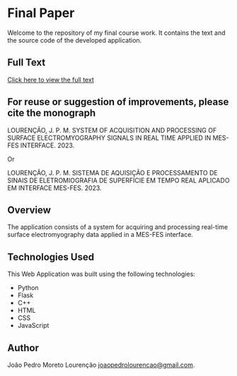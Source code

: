 # Final Paper

Welcome to the repository of my final course work. It contains the text and the source code of the developed application.

## Full Text

[Click here to view the full text]([TCC-MES-FES/TCC_Joao_Pedro](https://github.com/Joao-Pedro-ML/TCC-MES-FES/blob/main/TCC_JoaoPedro.pdf))

## For reuse or suggestion of improvements, please cite the monograph
LOURENÇÃO, J. P. M. SYSTEM OF ACQUISITION AND PROCESSING OF SURFACE ELECTROMYOGRAPHY SIGNALS IN REAL TIME APPLIED IN MES-FES INTERFACE. 2023.

Or

LOURENÇÃO, J. P. M. SISTEMA DE AQUISIÇÃO E PROCESSAMENTO DE SINAIS DE ELETROMIOGRAFIA DE SUPERFÍCIE EM TEMPO REAL APLICADO EM INTERFACE MES-FES. 2023.

## Overview

The application consists of a system for acquiring and processing real-time surface electromyography data applied in a MES-FES interface.

## Technologies Used

This Web Application was built using the following technologies:

- Python
- Flask
- C++
- HTML
- CSS
- JavaScript

## Author

João Pedro Moreto Lourenção [joaopedrolourencao@gmail.com](mailto:joaopedrolourencao@gmail.com).
